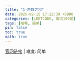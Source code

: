 ```yaml
---
title: "1-两数之和"
date: 2025-02-15 17:22:39 +0800
categories: [LEETCODE, 面试150题]
tags: [哈希, 简单]
pin: false
toc: true
math: true
---
```


[官网链接](https://leetcode.cn/problems/two-sum/) \| 难度: 简单

